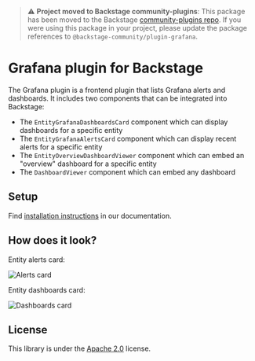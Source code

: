 > :warning: **Project moved to Backstage community-plugins**: This package has been moved to the Backstage [community-plugins repo](https://github.com/backstage/community-plugins/tree/main/workspaces/grafana). If you were using this package in your project, please update the package references to `@backstage-community/plugin-grafana`.

# Grafana plugin for Backstage

The Grafana plugin is a frontend plugin that lists Grafana alerts and dashboards. It includes two components that can be integrated into Backstage:

* The `EntityGrafanaDashboardsCard` component which can display dashboards for a specific entity
* The `EntityGrafanaAlertsCard` component which can display recent alerts for a specific entity
* The `EntityOverviewDashboardViewer` component which can embed an "overview" dashboard for a specific entity
* The `DashboardViewer` component which can embed any dashboard

## Setup

Find [installation instructions](./docs/index.md#installation) in our documentation.

## How does it look?

Entity alerts card:

![Alerts card](./docs/alerts_card.png)

Entity dashboards card:

![Dashboards card](./docs/dashboards_card.png)

## License

This library is under the [Apache 2.0](LICENSE) license.
